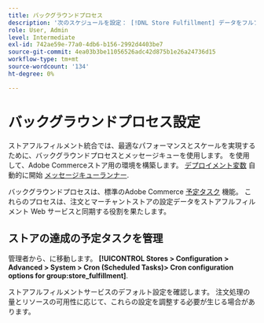 ```yaml
---
title: バックグラウンドプロセス
description: '次のスケジュールを設定： [!DNL Store Fulfillment] データをフルフィルメントサービスと同期する際に使用するバックグラウンドプロセス»                   '
role: User, Admin
level: Intermediate
exl-id: 742ae59e-77a0-4db6-b156-2992d4403be7
source-git-commit: 4ea03b3be11056526adc42d875b1e26a24736d15
workflow-type: tm+mt
source-wordcount: '134'
ht-degree: 0%

---
```


# バックグラウンドプロセス設定

ストアフルフィルメント統合では、最適なパフォーマンスとスケールを実現するために、バックグラウンドプロセスとメッセージキューを使用します。 を使用して、Adobe Commerceストア用の環境を構築します。 [デプロイメント変数](https://devdocs.magento.com/cloud/env/variables-deploy.html#cron_consumers_runner) 自動的に開始 [メッセージキューランナー](https://devdocs.magento.com/guides/v2.4/config-guide/mq/rabbitmq-overview.html).

バックグラウンドプロセスは、標準のAdobe Commerce [予定タスク](https://docs.magento.com/user-guide/system/cron.html) 機能。 これらのプロセスは、注文とマーチャントストアの設定データをストアフルフィルメント Web サービスと同期する役割を果たします。

## ストアの達成の予定タスクを管理

管理者から、に移動します。 **[!UICONTROL Stores > Configuration > Advanced > System > Cron (Scheduled Tasks)> Cron configuration options for group:store_fulfillment]**.


ストアフルフィルメントサービスのデフォルト設定を確認します。 注文処理の量とリソースの可用性に応じて、これらの設定を調整する必要が生じる場合があります。


